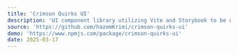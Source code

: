 ```yaml
---
title: 'Crimson Quirks UI'
description: 'UI component library utilizing Vite and Storybook to be used in my personal projects.'
source: 'https://github.com/hazemKrimi/crimson-quirks-ui'
demo: 'https://www.npmjs.com/package/crimson-quirks-ui'
date: 2025-03-17
---
```


